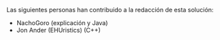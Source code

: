 Las siguientes personas han contribuido a la redacción de esta solución:
- NachoGoro (explicación y Java)
- Jon Ander (EHUristics) (C++)

